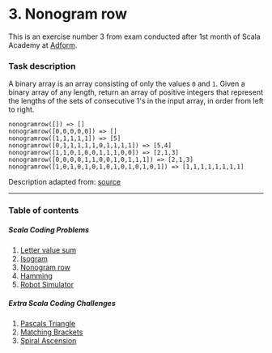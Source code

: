 # 3. Nonogram row

This is an exercise number 3 from exam conducted after 1st month of Scala Academy at [Adform](https://github.com/adform).

### Task description
A binary array is an array consisting of only the values `0` and `1`. Given a binary array of any length, return an array of positive integers that represent the lengths of the sets of consecutive 1's in the input array, in order from left to right.
```
nonogramrow([]) => []
nonogramrow([0,0,0,0,0]) => []
nonogramrow([1,1,1,1,1]) => [5]
nonogramrow([0,1,1,1,1,1,0,1,1,1,1]) => [5,4]
nonogramrow([1,1,0,1,0,0,1,1,1,0,0]) => [2,1,3]
nonogramrow([0,0,0,0,1,1,0,0,1,0,1,1,1]) => [2,1,3]
nonogramrow([1,0,1,0,1,0,1,0,1,0,1,0,1,0,1]) => [1,1,1,1,1,1,1,1]
```
Description adapted from: [source](https://www.reddit.com/r/dailyprogrammer/comments/o4uyzl/20210621_challenge_395_easy_nonogram_row/)

---
### Table of contents
##### Scala Coding Problems
1. [Letter value sum](https://github.com/rafalkac02/adform-scala-academy-exam0-exercise-1)
2. [Isogram](https://github.com/rafalkac02/adform-scala-academy-exam0-exercise-2)
3. [Nonogram row](https://github.com/rafalkac02/adform-scala-academy-exam0-exercise-3)
4. [Hamming](https://github.com/rafalkac02/adform-scala-academy-exam0-exercise-4)
5. [Robot Simulator](https://github.com/rafalkac02/adform-scala-academy-exam0-exercise-5)

##### Extra Scala Coding Challenges
1. [Pascals Triangle](https://github.com/rafalkac02/adform-scala-academy-exam0-extra-1)
2. [Matching Brackets](https://github.com/rafalkac02/adform-scala-academy-exam0-extra-2)
3. [Spiral Ascension](https://github.com/rafalkac02/adform-scala-academy-exam0-extra-3)